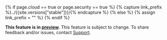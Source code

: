 {% if page.cloud == true or page.security == true %}
  {% capture link_prefix %}../{{site.versions["stable"]}}/{% endcapture %}
{% else %}
  {% assign link_prefix = "" %}
{% endif %}

**This feature is in [preview]({{link_prefix}}cockroachdb-feature-availability.html).** This feature is subject to change. To share feedback and/or issues, contact [Support](https://support.cockroachlabs.com/hc/en-us).